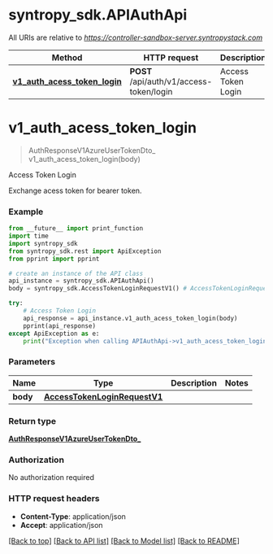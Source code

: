 # syntropy_sdk.APIAuthApi

All URIs are relative to *https://controller-sandbox-server.syntropystack.com*

Method | HTTP request | Description
------------- | ------------- | -------------
[**v1_auth_acess_token_login**](APIAuthApi.md#v1_auth_acess_token_login) | **POST** /api/auth/v1/access-token/login | Access Token Login

# **v1_auth_acess_token_login**
> AuthResponseV1AzureUserTokenDto_ v1_auth_acess_token_login(body)

Access Token Login

Exchange acess token for bearer token.

### Example
```python
from __future__ import print_function
import time
import syntropy_sdk
from syntropy_sdk.rest import ApiException
from pprint import pprint

# create an instance of the API class
api_instance = syntropy_sdk.APIAuthApi()
body = syntropy_sdk.AccessTokenLoginRequestV1() # AccessTokenLoginRequestV1 | 

try:
    # Access Token Login
    api_response = api_instance.v1_auth_acess_token_login(body)
    pprint(api_response)
except ApiException as e:
    print("Exception when calling APIAuthApi->v1_auth_acess_token_login: %s\n" % e)
```

### Parameters

Name | Type | Description  | Notes
------------- | ------------- | ------------- | -------------
 **body** | [**AccessTokenLoginRequestV1**](AccessTokenLoginRequestV1.md)|  | 

### Return type

[**AuthResponseV1AzureUserTokenDto_**](AuthResponseV1AzureUserTokenDto_.md)

### Authorization

No authorization required

### HTTP request headers

 - **Content-Type**: application/json
 - **Accept**: application/json

[[Back to top]](#) [[Back to API list]](../README.md#documentation-for-api-endpoints) [[Back to Model list]](../README.md#documentation-for-models) [[Back to README]](../README.md)

